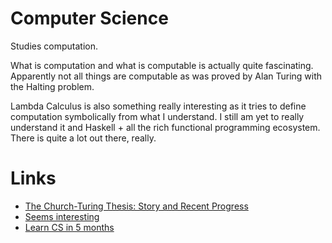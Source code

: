 # Computer Science
Studies computation.

What is computation and what is computable is actually quite fascinating. Apparently not all things are computable as was proved by Alan Turing with the Halting problem.

Lambda Calculus is also something really interesting as it tries to define computation symbolically from what I understand. I still am yet to really understand it and Haskell + all the rich functional programming ecosystem. There is quite a lot out there, really.

# Links
- [The Church-Turing Thesis: Story and Recent Progress](https://www.youtube.com/watch?v=QlYJz1B5XLU)
- [Seems interesting](https://functionalcs.github.io/curriculum/#org71f231a)
- [Learn CS in 5 months](https://github.com/llSourcell/Learn_Computer_Science_in_5_Months#readme)